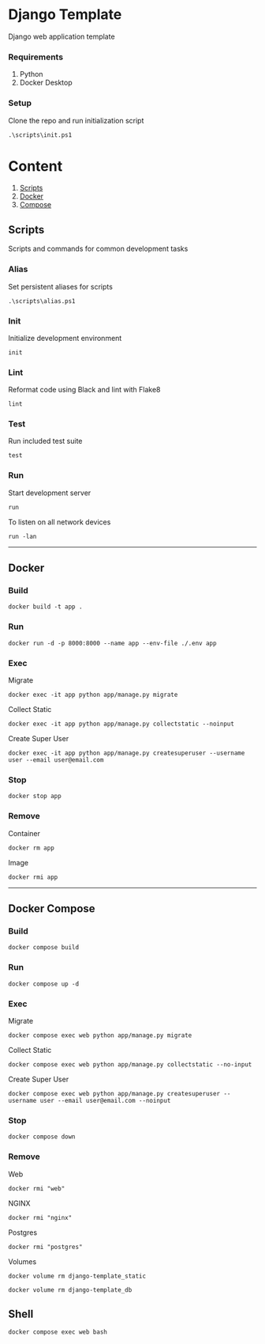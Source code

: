 # Django Template

Django web application template

### Requirements

1. Python
1. Docker Desktop

### Setup

Clone the repo and run initialization script

```shell
.\scripts\init.ps1
```

# Content

1. [Scripts](#scripts)
1. [Docker](#docker)
1. [Compose](#docker-compose)

## Scripts

Scripts and commands for common development tasks

### Alias

Set persistent aliases for scripts

```shell
.\scripts\alias.ps1
```

### Init

Initialize development environment

```shell
init
```

### Lint

Reformat code using Black and lint with Flake8

```shell
lint
```

### Test

Run included test suite

```shell
test
```

### Run

Start development server

```shell
run
```

To listen on all network devices

```shell
run -lan
```

---

## Docker

### Build

```shell
docker build -t app .
```

### Run

```shell
docker run -d -p 8000:8000 --name app --env-file ./.env app
```

### Exec

Migrate

```shell
docker exec -it app python app/manage.py migrate
```

Collect Static

```shell
docker exec -it app python app/manage.py collectstatic --noinput
```

Create Super User

```shell
docker exec -it app python app/manage.py createsuperuser --username user --email user@email.com
```

### Stop

```shell
docker stop app
```

### Remove

Container

```shell
docker rm app
```

Image

```shell
docker rmi app
```

---

## Docker Compose

### Build

```shell
docker compose build
```

### Run

```shell
docker compose up -d
```

### Exec

Migrate

```shell
docker compose exec web python app/manage.py migrate
```

Collect Static

```shell
docker compose exec web python app/manage.py collectstatic --no-input
```

Create Super User

```shell
docker compose exec web python app/manage.py createsuperuser --username user --email user@email.com --noinput
```

### Stop

```shell
docker compose down
```

### Remove

Web

```shell
docker rmi "web"
```

NGINX

```shell
docker rmi "nginx"
```

Postgres

```shell
docker rmi "postgres"
```

Volumes

```shell
docker volume rm django-template_static
```

```shell
docker volume rm django-template_db
```

## Shell

```shell
docker compose exec web bash
```
